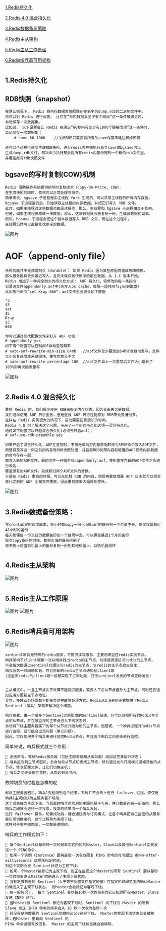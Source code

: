 
<a href="#title1">1.Redis持久化</a>

<a href="#title2">2.Redis 4.0 混合持久化</a>

<a href="#title3">3.Redis数据备份策略</a>

<a href="#title4">4.Redis主从架构</a>

<a href="#title5">5.Redis主从工作原理</a>

<a href="#title6">6.Redis哨兵高可用架构</a>



# <h2 id="title1">1.Redis持久化</h2>
## RDB快照（snapshot）
    在默认情况下， Redis 将内存数据库快照保存在名字为dump.rdb的二进制文件中。
    你可以对 Redis 进行设置， 让它在“秒内数据集至少有个改动”这一条件被满足时， 
    自动保存一次数据集。
    比如说， 以下设置会让 Redis 在满足“60秒内有至少有1000个键被改动”这一条件时， 
    自动保存一次数据集：
        # save 60 1000    //关闭RDB只需要将所有的save保存策略注释掉即可

    还可以手动执行命令生成RDB快照，进入redis客户端执行命令save或bgsave可以
    生成dump.rdb文件，每次命令执行都会将所有redis内存快照到一个新的rdb文件里，
    并覆盖原有rdb快照文件

## bgsave的写时复制(COW)机制
    Redis 借助操作系统提供的写时复制技术（Copy-On-Write, COW），
    在生成快照的同时，依然可以正常处理写命令。
    简单来说，bgsave 子进程是由主线程 fork 生成的，可以共享主线程的所有内存数据。
    bgsave 子进程运行后，开始读取主线程的内存数据，并把它们写入 RDB 文件。
    此时，如果主线程对这些数据也都是读操作，那么，主线程和 bgsave 子进程相互不影响。
    但是，如果主线程要修改一块数据，那么，这块数据就会被复制一份，生成该数据的副本。
    然后，bgsave 子进程会把这个副本数据写入 RDB 文件，而在这个过程中，
    主线程仍然可以直接修改原来的数据。

![图片](redis2.png)

# AOF（append-only file）

    快照功能并不是非常耐久（durable）： 如果 Redis 因为某些原因而造成故障停机， 
    那么服务器将丢失最近写入、且仍未保存到快照中的那些数据。从 1.1 版本开始，
    Redis 增加了一种完全耐久的持久化方式： AOF 持久化，将修改的每一条指令
    记录进文件appendonly.aof中(先写入os cache，每隔一段时间fsync到磁盘)
    比如执行命令“set Kray 666”，aof文件里会记录如下数据



```
*3
$3
set
$5
Kray
$3
666
```
    你可以通过修改配置文件来打开 AOF 功能：
    # appendonly yes
    如下两个配置可以控制AOF自动重写频率
    # auto-aof-rewrite-min-size 64mb   //aof文件至少要达到64M才会自动重写，文件太小恢复速度本来就很快，重写的意义不大
    # auto-aof-rewrite-percentage 100  //aof文件自上一次重写后文件大小增长了100%则再次触发重写

![图片](redis3.png)


# <h2 id="title2">2.Redis 4.0 混合持久化</h2>


    重启 Redis 时，我们很少使用 RDB来恢复内存状态，因为会丢失大量数据。
    我们通常使用 AOF 日志重放，但是重放 AOF 日志性能相对 RDB来说要慢很多，
    这样在 Redis 实例很大的情况下，启动需要花费很长的时间。 
    Redis 4.0 为了解决这个问题，带来了一个新的持久化选项——混合持久化。
    通过如下配置可以开启混合持久化(必须先开启aof)：
    # aof-use-rdb-preamble yes

    如果开启了混合持久化，AOF在重写时，不再是单纯将内存数据转换为RESP命令写入AOF文件，
    而是将重写这一刻之前的内存做RDB快照处理，并且将RDB快照内容和增量的AOF修改内存数据的命令存在一起，
    都写入新的AOF文件，新的文件一开始不叫appendonly.aof，等到重写完新的AOF文件才会进行改名，
    覆盖原有的AOF文件，完成新旧两个AOF文件的替换。
    于是在 Redis 重启的时候，可以先加载 RDB 的内容，然后再重放增量 AOF 日志就可以完全替代之前的 AOF 全量文件重放，因此重启效率大幅得到提升。


![图片](redis4.png)



# <h2 id="title3">3.Redis数据备份策略：</h2>
    写crontab定时调度脚本，每小时都copy一份rdb或aof的备份到一个目录中去，仅仅保留最近48小时的备份
    每天都保留一份当日的数据备份到一个目录中去，可以保留最近1个月的备份
    每次copy备份的时候，都把太旧的备份给删了
    每天晚上将当前机器上的备份复制一份到其他机器上，以防机器损坏


# 
# <h2 id="title4">4.Redis主从架构</h2>
![图片](redis5.png)


# <h2 id="title5">5.Redis主从工作原理</h2>

![图片](redis6.png)
![图片](redis7.png)

# 
# <h2 id="title6">6.Redis哨兵高可用架构</h2>
![图片](redis8.png)

    sentinel哨兵是特殊的redis服务，不提供读写服务，主要用来监控redis实例节点。
    哨兵架构下client端第一次从哨兵找出redis的主节点，后续就直接访问redis的主节点，
    不会每次都通过sentinel代理访问redis的主节点，当redis的主节点发生变化，
    哨兵会第一时间感知到，并且将新的redis主节点通知给client端
    (这里面redis的client端一般都实现了订阅功能，订阅sentinel发布的节点变动消息)


    主从模式中，一旦主节点由于故障不能提供服务，需要人工将从节点晋升为主节点，同时还要通知应用方更新主节点地址。
    显然，多数业务场景都不能接受这种故障处理方式。Redis从2.8开始正式提供了Redis Sentinel（哨兵）架构来解决这个问题。

    哨兵模式，由一个或多个Sentinel实例组成的Sentinel系统，它可以监视所有的Redis主节点和从节点，并在被监视的主节点进入下线状态时，
    自动将下线主服务器属下的某个从节点升级为新的主节点。但是呢，一个哨兵进程对Redis节点进行监控，就可能会出现问题（单点问题），
    因此，可以使用多个哨兵来进行监控Redis节点，并且各个哨兵之间还会进行监控。

简单来说，哨兵模式就三个作用：

    🚀 发送命令，等待Redis服务器（包括主服务器和从服务器）返回监控其运行状态；
    🚀 哨兵监测到主节点宕机，会自动将从节点切换成主节点，然后通过发布订阅模式通知其他的从节点，修改配置文件，让它们切换主机；
    🚀 哨兵之间还会相互监控，从而达到高可用。

故障切换的过程是怎样的呢

    假设主服务器宕机，哨兵1先检测到这个结果，系统并不会马上进行 failover 过程，仅仅是哨兵1主观的认为主服务器不可用，
    这个现象成为主观下线。当后面的哨兵也检测到主服务器不可用，并且数量达到一定值时，那么哨兵之间就会进行一次投票，投票的结果由一个哨兵发起，
    进行 failover 操作。切换成功后，就会通过发布订阅模式，让各个哨兵把自己监控的从服务器实现切换主机，这个过程称为客观下线。
    这样对于客户端而言，一切都是透明的。

哨兵的工作模式如下：

    🚀 每个Sentinel以每秒钟一次的频率向它所知的Master，Slave以及其他Sentinel实例发送一个 PING命令。
    🚀 如果一个实例（instance）距离最后一次有效回复 PING 命令的时间超过 down-after-milliseconds 选项所指定的值，
    则这个实例会被 Sentinel标记为主观下线。
    🚀 如果一个Master被标记为主观下线，则正在监视这个Master的所有 Sentinel 要以每秒一次的频率确认Master的确进入了主观下线状态。
    🚀 当有足够数量的 Sentinel（大于等于配置文件指定的值）在指定的时间范围内确认Master的确进入了主观下线状态， 则Master会被标记为客观下线。
    🚀 在一般情况下， 每个 Sentinel 会以每10秒一次的频率向它已知的所有Master，Slave发送 INFO 命令。
    🚀 当Master被 Sentinel 标记为客观下线时，Sentinel 向下线的 Master 的所有 Slave 发送 INFO 命令的频率会从 10 秒一次改为每秒一次
    🚀 若没有足够数量的 Sentinel同意Master已经下线， Master的客观下线状态就会被移除；若Master 重新向 Sentinel 的 
    PING 命令返回有效回复， Master 的主观下线状态就会被移除。
    


